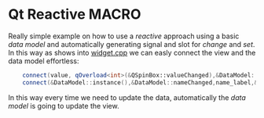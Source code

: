 # Qt Reactive MACRO

Really simple example on how to use a _reactive_ approach using a basic _data model_ and automatically generating signal and slot for _change_ and _set_.
In this way as shows into [widget.cpp](widget.cpp) we can easly connect the view and the data model effortless:

```cpp
    connect(value, qOverload<int>(&QSpinBox::valueChanged),&DataModel::instance(), &DataModel::set_value);
    connect(&DataModel::instance(),&DataModel::nameChanged,name_label,&QLabel::setText);
```

In this way every time we need to update the data, automatically the _data model_ is going to update the view.

